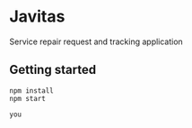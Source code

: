 # Javitas

Service repair request and tracking application

## Getting started

```
npm install
npm start

you

